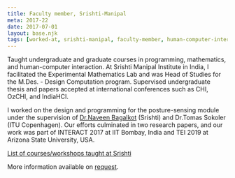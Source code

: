 ```yaml
---
title: Faculty member, Srishti-Manipal
meta: 2017-22
date: 2017-07-01
layout: base.njk
tags: [worked-at, srishti-manipal, faculty-member, human-computer-interaction, maths-lab, design-computation]
--- 
```


Taught undergraduate and graduate courses in programming, mathematics, and human-computer interaction. At Srishti Manipal Institute in India, I facilitated the Experimental Mathematics Lab and was Head of Studies for the M.Des. - Design Computation program. Supervised undergraduate thesis and papers accepted at international conferences such as CHI, OzCHI, and IndiaHCI.

I worked on the design and programming for the posture-sensing module under the supervision of [Dr.Naveen Bagalkot](/mentors/naveen-bagalkot/) (Srishti) and Dr.Tomas Sokoler (ITU Copenhagen). Our efforts culminated in two research papers, and our work was part of INTERACT 2017 at IIT Bombay, India and TEI 2019 at Arizona State University, USA.

[List of courses/workshops taught at Srishti](/teaching/)

More information available on [request](mailto:hi@gvsh.cc).
